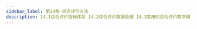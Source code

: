 ```yaml
---
sidebar_label: 第14章-综合评价方法
description: 14.1综合评价指标体系 14.2综合评价数据处理 14.3常用的综合评价数学模型 14.4模糊数学方法 14.5数据包络分析 14.6招聘公务员问题
---
```

